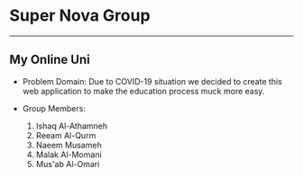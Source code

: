 # Super Nova Group
-----------------------------
## My Online Uni
* Problem Domain:
    Due to COVID-19 situation we decided to create this web application to make the education process muck more easy.

* Group Members:
    1. Ishaq Al-Athamneh
    1. Reeam Al-Qurm
    1. Naeem Musameh
    1. Malak Al-Momani
    1. Mus'ab Al-Omari